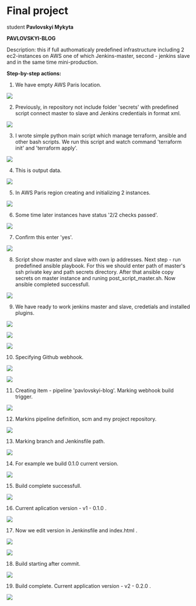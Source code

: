 # Final project

student **Pavlovskyi Mykyta**

**PAVLOVSKYI-BLOG**

Description: this if full authomaticaly predefined infrastructure including 2 ec2-instances on AWS one of which Jenkins-master, second - jenkins slave and in the same time mini-production.

**Step-by-step actions:**

1. We have empty AWS Paris location.

![](https://github.com/nikyta384/DevOps_online_Dnipro_2022Q1Q2/blob/develop/m4/final-project/screenshots/%D0%A1%D0%BD%D0%B8%D0%BC%D0%BE%D0%BA%20%D1%8D%D0%BA%D1%80%D0%B0%D0%BD%D0%B0%20(2).png)

2. Previously, in repository not include folder 'secrets' with predefined script connect master to slave and Jenkins credentials in format xml.

![](https://github.com/nikyta384/DevOps_online_Dnipro_2022Q1Q2/blob/develop/m4/final-project/screenshots/%D0%A1%D0%BD%D0%B8%D0%BC%D0%BE%D0%BA%20%D1%8D%D0%BA%D1%80%D0%B0%D0%BD%D0%B0%20(3).png)

3. I wrote simple python main script which manage terraform, ansible and other bash scripts. We run this script and watch command 'terraform init' and 'terraform apply'.

![](https://github.com/nikyta384/DevOps_online_Dnipro_2022Q1Q2/blob/develop/m4/final-project/screenshots/%D0%A1%D0%BD%D0%B8%D0%BC%D0%BE%D0%BA%20%D1%8D%D0%BA%D1%80%D0%B0%D0%BD%D0%B0%20(4).png)

4. This is output data.

![](https://github.com/nikyta384/DevOps_online_Dnipro_2022Q1Q2/blob/develop/m4/final-project/screenshots/%D0%A1%D0%BD%D0%B8%D0%BC%D0%BE%D0%BA%20%D1%8D%D0%BA%D1%80%D0%B0%D0%BD%D0%B0%20(5).png)

5. In AWS Paris region creating and initializing 2 instances.

![](https://github.com/nikyta384/DevOps_online_Dnipro_2022Q1Q2/blob/develop/m4/final-project/screenshots/%D0%A1%D0%BD%D0%B8%D0%BC%D0%BE%D0%BA%20%D1%8D%D0%BA%D1%80%D0%B0%D0%BD%D0%B0%20(6).png)

6. Some time later instances have status '2/2 checks passed'.

![](https://github.com/nikyta384/DevOps_online_Dnipro_2022Q1Q2/blob/develop/m4/final-project/screenshots/%D0%A1%D0%BD%D0%B8%D0%BC%D0%BE%D0%BA%20%D1%8D%D0%BA%D1%80%D0%B0%D0%BD%D0%B0%20(7).png)

7. Confirm this enter 'yes'.

![](https://github.com/nikyta384/DevOps_online_Dnipro_2022Q1Q2/blob/develop/m4/final-project/screenshots/%D0%A1%D0%BD%D0%B8%D0%BC%D0%BE%D0%BA%20%D1%8D%D0%BA%D1%80%D0%B0%D0%BD%D0%B0%20(8).png)

8. Script show master and slave with own ip addresses. Next step - run predefined ansible playbook. For this we should enter path of master's ssh private key and path secrets directory. After that ansible copy secrets on master instance and runing post_script_master.sh. Now ansible completed successfull.

![](https://github.com/nikyta384/DevOps_online_Dnipro_2022Q1Q2/blob/develop/m4/final-project/screenshots/%D0%A1%D0%BD%D0%B8%D0%BC%D0%BE%D0%BA%20%D1%8D%D0%BA%D1%80%D0%B0%D0%BD%D0%B0%20(10).png)

9. We have ready to work jenkins master and slave, credetials and installed plugins.

![](https://github.com/nikyta384/DevOps_online_Dnipro_2022Q1Q2/blob/develop/m4/final-project/screenshots/%D0%A1%D0%BD%D0%B8%D0%BC%D0%BE%D0%BA%20%D1%8D%D0%BA%D1%80%D0%B0%D0%BD%D0%B0%20(11).png)

![](https://github.com/nikyta384/DevOps_online_Dnipro_2022Q1Q2/blob/develop/m4/final-project/screenshots/%D0%A1%D0%BD%D0%B8%D0%BC%D0%BE%D0%BA%20%D1%8D%D0%BA%D1%80%D0%B0%D0%BD%D0%B0%20(12).png)

![](https://github.com/nikyta384/DevOps_online_Dnipro_2022Q1Q2/blob/develop/m4/final-project/screenshots/%D0%A1%D0%BD%D0%B8%D0%BC%D0%BE%D0%BA%20%D1%8D%D0%BA%D1%80%D0%B0%D0%BD%D0%B0%20(13).png)

10. Specifying Github webhook.

![](https://github.com/nikyta384/DevOps_online_Dnipro_2022Q1Q2/blob/develop/m4/final-project/screenshots/%D0%A1%D0%BD%D0%B8%D0%BC%D0%BE%D0%BA%20%D1%8D%D0%BA%D1%80%D0%B0%D0%BD%D0%B0%20(14).png)

![](https://github.com/nikyta384/DevOps_online_Dnipro_2022Q1Q2/blob/develop/m4/final-project/screenshots/%D0%A1%D0%BD%D0%B8%D0%BC%D0%BE%D0%BA%20%D1%8D%D0%BA%D1%80%D0%B0%D0%BD%D0%B0%20(15).png)

11. Creating item - pipeline 'pavlovskyi-blog'. Marking webhook build trigger.

![](https://github.com/nikyta384/DevOps_online_Dnipro_2022Q1Q2/blob/develop/m4/final-project/screenshots/%D0%A1%D0%BD%D0%B8%D0%BC%D0%BE%D0%BA%20%D1%8D%D0%BA%D1%80%D0%B0%D0%BD%D0%B0%20(16).png)

12. Markins pipeline definition, scm and my project repository.

![](https://github.com/nikyta384/DevOps_online_Dnipro_2022Q1Q2/blob/develop/m4/final-project/screenshots/%D0%A1%D0%BD%D0%B8%D0%BC%D0%BE%D0%BA%20%D1%8D%D0%BA%D1%80%D0%B0%D0%BD%D0%B0%20(17).png)

13. Marking branch and Jenkinsfile path.

![](https://github.com/nikyta384/DevOps_online_Dnipro_2022Q1Q2/blob/develop/m4/final-project/screenshots/%D0%A1%D0%BD%D0%B8%D0%BC%D0%BE%D0%BA%20%D1%8D%D0%BA%D1%80%D0%B0%D0%BD%D0%B0%20(18).png)

14. For example we build 0.1.0 current version.

![](https://github.com/nikyta384/DevOps_online_Dnipro_2022Q1Q2/blob/develop/m4/final-project/screenshots/%D0%A1%D0%BD%D0%B8%D0%BC%D0%BE%D0%BA%20%D1%8D%D0%BA%D1%80%D0%B0%D0%BD%D0%B0%20(19).png)

15. Build complete successfull.

![](https://github.com/nikyta384/DevOps_online_Dnipro_2022Q1Q2/blob/develop/m4/final-project/screenshots/%D0%A1%D0%BD%D0%B8%D0%BC%D0%BE%D0%BA%20%D1%8D%D0%BA%D1%80%D0%B0%D0%BD%D0%B0%20(20).png)

16. Current aplication version - v1 - 0.1.0 .

![](https://github.com/nikyta384/DevOps_online_Dnipro_2022Q1Q2/blob/develop/m4/final-project/screenshots/%D0%A1%D0%BD%D0%B8%D0%BC%D0%BE%D0%BA%20%D1%8D%D0%BA%D1%80%D0%B0%D0%BD%D0%B0%20(21).png)

17. Now we edit version in Jenkinsfile and index.html .

![](https://github.com/nikyta384/DevOps_online_Dnipro_2022Q1Q2/blob/develop/m4/final-project/screenshots/%D0%A1%D0%BD%D0%B8%D0%BC%D0%BE%D0%BA%20%D1%8D%D0%BA%D1%80%D0%B0%D0%BD%D0%B0%20(24).png)

![](https://github.com/nikyta384/DevOps_online_Dnipro_2022Q1Q2/blob/develop/m4/final-project/screenshots/%D0%A1%D0%BD%D0%B8%D0%BC%D0%BE%D0%BA%20%D1%8D%D0%BA%D1%80%D0%B0%D0%BD%D0%B0%20(25).png)

18. Build starting after commit.

![](https://github.com/nikyta384/DevOps_online_Dnipro_2022Q1Q2/blob/develop/m4/final-project/screenshots/%D0%A1%D0%BD%D0%B8%D0%BC%D0%BE%D0%BA%20%D1%8D%D0%BA%D1%80%D0%B0%D0%BD%D0%B0%20(26).png)

19. Build complete. Current application version - v2 - 0.2.0 .

![](https://github.com/nikyta384/DevOps_online_Dnipro_2022Q1Q2/blob/develop/m4/final-project/screenshots/%D0%A1%D0%BD%D0%B8%D0%BC%D0%BE%D0%BA%20%D1%8D%D0%BA%D1%80%D0%B0%D0%BD%D0%B0%20(27).png)
